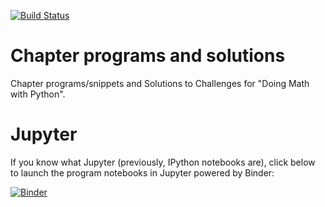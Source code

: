 [![Build Status](https://travis-ci.org/doingmathwithpython/code.svg?branch=master)](https://travis-ci.org/doingmathwithpython/code)

# Chapter programs and solutions

Chapter programs/snippets and Solutions to Challenges for "Doing Math with Python".

# Jupyter

If you know what Jupyter (previously, IPython notebooks are), click below to launch the program notebooks in Jupyter powered by Binder:

[![Binder](http://mybinder.org/badge.svg)](http://mybinder.org/repo/doingmathwithpython/code)

